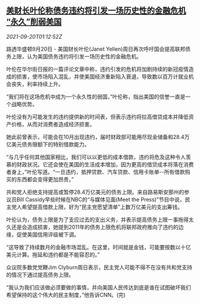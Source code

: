 <!--1632101463000-->
[美财长叶伦称债务违约将引发一场历史性的金融危机 “永久”削弱美国](https://cn.reuters.com/article/us-yellen-debt-crisis-0920-idCNKBS2GG018)
------

<div><i>2021-09-20T01:12:52Z</i></div><p>路透华盛顿9月20日 - 美国财长叶伦(Janet Yellen)周日再次呼吁国会提高联邦债务上限，认为美国债务违约将引发一场历史性的金融危机。</p><p>叶伦在华尔街日报的一篇评论文章中称，违约引发的危机将加剧持续的新冠疫情造成的损害，使市场陷入混乱，并使美国经济重新陷入衰退，导致数以百万计就业机会丧失，利率持续上升。</p><p>“我们将在这场危机中成为一个永久性的弱国，”叶伦称，指出美国的信誉一直是一个战略优势。</p><p>叶伦没有为可能发生的违约提供新的时间表，但表示违约将拉高借贷成本并降低资产价格，从而对消费者造成经济损害。</p><p>她此前曾表示，可能会在10月出现违约，届时财政部可能用尽现金储备和28.4万亿美元债务限额下的特别借款能力。</p><p>“与几乎任何其他国家相比，我们可以以更低的成本借款，违约将危及这种令人羡慕的财政状况。它还会使在美国的生活成本增加，因为更高的借贷成本将落在消费者身上，”叶伦写道。“一旦违约，抵押贷款、汽车贷款、信用卡账单--所有借款购买的东西都会变得更加昂贵。”</p><p>共和党人拒绝支持提高或暂停28.4万亿美元的债务上限。来自路易斯安那州的参议员Bill Cassidy早些时候在NBC的“与媒体见面(Meet the Press)”节目中说，民主党人希望提高借款上限，好为“民主党愿望清单”上数万亿美元的支出筹钱。</p><p>叶伦认为，债务上限是为了支应过去的支出义务，并表示提高债务上限一事拖得太久还是会造成损害，她提到2011年的债务上限危机将联邦政府推向了违约的边缘，促使美国信用评级被下调。</p><p>“这导致了持续数月的金融市场混乱。在这里，时间就是金钱，可能要按数以十亿美元计算。拖延和违约都是不能容忍的。”</p><p>众议院多数党党鞭Jim Clyburn周日表示，民主党人可能不得不在没有共和党支持的情况下通过提高债务上限。</p><p>“我认为我们应该做必须要做的事情，并向美国人民传达到底是谁在试图破坏我们希望保持的这个伟大的民主制度，”他告诉CNN。(完)</p>
